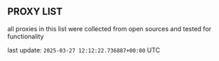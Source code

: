 ## PROXY LIST

all proxies in this list were collected from open sources and tested for functionality

last update: `2025-03-27 12:12:22.736887+00:00` UTC